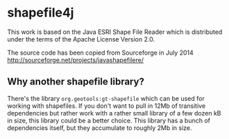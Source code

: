 # shapefile4j

This work is based on the Java ESRI Shape File Reader which is
distributed under the terms of the Apache License Version 2.0.

The source code has been copied from Sourceforge in July 2014
http://sourceforge.net/projects/javashapefilere/

## Why another shapefile library?

There's the library `org.geotools:gt-shapefile` which can be used for
working with shapefiles. If you don't want to pull in 12Mb of transitive
dependencies but rather work with a rather small library of a few dozen
kB in size, this library could be a better choice. This library has a
bunch of dependencies itself, but they accumulate to roughly 2Mb in size.
